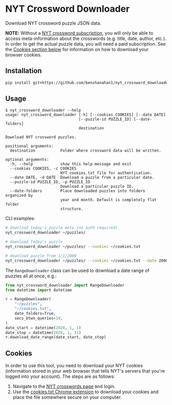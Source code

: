 # NYT Crossword Downloader

Download NYT crossword puzzle JSON data.

**NOTE:** Without a [NYT crossword subscription](https://www.nytimes.com/subscription/crosswords), you will only be able to access meta-information about the crosswords (e.g. title, date, author, etc.). In order to get the actual puzzle data, you will need a paid subscription. See the [Cookies section below](#cookies) for information on how to download your browser cookies.

## Installation

```bash
pip install git+https://github.com/benshanahan1/nyt_crossword_downloader
```

## Usage

```text
$ nyt_crossword_downloader --help
usage: nyt_crossword_downloader [-h] [--cookies COOKIES] [--date DATE]
                                [--puzzle-id PUZZLE_ID] [--date-folders]
                                destination

Download NYT crossword puzzles.

positional arguments:
  destination           Folder where crossword data will be written.

optional arguments:
  -h, --help            show this help message and exit
  --cookies COOKIES, -c COOKIES
                        NYT cookies.txt file for authentication.
  --date DATE, -d DATE  Download a puzzle from a particular date.
  --puzzle-id PUZZLE_ID, -p PUZZLE_ID
                        Download a particular puzzle ID.
  --date-folders        Place downloaded puzzles into folders organized by
                        year and month. Default is completely flat folder
                        structure.
```

CLI examples:

```bash
# download today's puzzle meta (no auth required)
nyt_crossword_downloader ~/puzzles/

# download today's puzzle
nyt_crossword_downloader ~/puzzles/ --cookies ~/cookies.txt

# download puzzle from 1/1/2000
nyt_crossword_downloader ~/puzzles/ --cookies ~/cookies.txt --date 2000-01-01
```

The `RangeDownloader` class can be used to download a date range of puzzles all at once, e.g.:

```python
from nyt_crossword_downloader import RangeDownloader
from datetime import datetime

r = RangeDownloader(
    "~/puzzles",
    "~/cookies.txt",
    date_folders=True,
    secs_btwn_queries=10,
)
date_start = datetime(2020, 1, 1)
date_stop = datetime(2020, 1, 31)
r.download_date_range(date_start, date_stop)
```

## Cookies

In order to use this tool, you need to download your NYT cookies (information stored in your web browser that tells NYT's servers that you're logged into your account). The steps are as follows:

1. Navigate to the [NYT crosswords page](https://nytimes.com/crosswords) and login.
2. Use the [cookies.txt Chrome extension](https://chrome.google.com/webstore/detail/cookiestxt/njabckikapfpffapmjgojcnbfjonfjfg?hl=en) to download your cookies and place the file somewhere secure on your computer.
